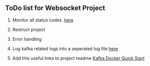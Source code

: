 ## ToDo list for Websocket Project

1. Monitor all status
codes. [here](https://kapeli.com/cheat_sheets/WebSocket_Status_Codes.docset/Contents/Resources/Documents/index#:~:text=1001%20indicates%20that%20an%20endpoint,navigated%20away%20from%20a%20page.)

2. Restruct project
3. Error handling
4. Log kafka related logs into a seperated log file [here](https://github.com/confluentinc/librdkafka/issues/3468#issuecomment-1016289114)
5. Add this useful links to project readme [Kafka Docker Quick Start](https://developer.confluent.io/quickstart/kafka-docker/)